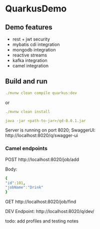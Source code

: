 # QuarkusDemo


## Demo features

- rest + jwt security
- mybatis cdi integration
- mongodb integration
- reactive streams
- kafka integration
- camel integration

## Build and run

```yaml
./mvnw clean compile quarkus:dev
```
or
```yaml
./mvnw clean install

java -jar <path-to-jar>/qd-0.0.1.jar
```

Server is running on port 8020;
SwaggerUI: http://localhost:8020/q/swagger-ui

### Camel endpoints

POST http://localhost:8020/job/add

Body:
```yaml
{
"id":101,
"jobName":"Drink"
}
```

GET http://localhost:8020/job/find

DEV Endpoint: http://localhost:8020/q/dev/

todo: add profiles and testing notes
